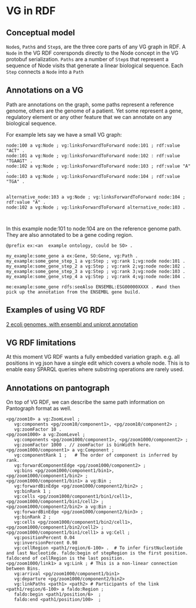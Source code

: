 # VG in RDF

## Conceptual model

`Node`s, `Path`s and `Step`s, are the three core parts of any VG graph in RDF.
A `Node` in the VG RDF corersponds directly to the Node concept in the VG protobuf serialization.
`Paths` are a number of `Step`s that represent a sequence of Node visits that generate a linear biological sequence.
Each `Step` connects a `Node` into a `Path`



## Annotations on a VG

Path are annotations on the graph, some paths represent a reference genome, others are the genome of a patient.
Yet some represent a gene, regulatory element or any other feature that we can annotate on any biological sequence.

For example lets say we have a small VG graph:

```turtle
node:100 a vg:Node ; vg:linksForwardToForward node:101 ; rdf:value "ACT" .
node:101 a vg:Node ; vg:linksForwardToForward node:102 : rdf:value "TGAAGT" .
node:102 a vg:Node ; vg:linksForwardToForward node:103 ; rdf:value "A" .
node:103 a vg:Node ; vg:linksForwardToForward node:104 ; rdf:value "TGA" .


alternative_node:103 a vg:Node ; vg:linksForwardToForward node:104 ; rdf:value "A" .
node:102 a vg:Node ; vg:linksForwardToForward alternative_node:103 .



```
In this example node:101 to node:104 are on the reference genome path.
They are also annotated to be a gene coding region.

```turtle
@prefix ex:<an  example ontology, could be SO> .

my_example:some_gene a ex:Gene, SO:Gene, vg:Path .
my_example:some_gene_step_1 a vg:Step ; vg:rank 1;vg:node node:101 .
my_example:some_gene_step_2 a vg:Step ; vg:rank 2;vg:node node:102 .
my_example:some_gene_step_3 a vg:Step ; vg:rank 3;vg:node node:103 .
my_example:some_gene_step_4 a vg:Step ; vg:rank 4;vg:node node:104 .

me:example:some_gene rdfs:seeAlso ENSEMBL:ESG00000XXXX . #and then pick up the annotation from the ENSEMBL gene build.
```

## Examples of using VG RDF

[2 ecoli genomes, with ensembl and uniprot annotation](/vgteam/vg/wiki/VG-RDF,-the-Ensembl-bacteria-E.-coli-genome-hack-attack)

## VG RDF limitations

At this moment VG RDF wants a fully embedded variation graph. e.g. all positions in vg json have a single edit which covers a whole node. This is to enable easy SPARQL queries where substring operations are rarely used.


## Annotations on pantograph

On top of VG RDF, we can describe the same path information on Pantograph format as well.

```ttl
<pg/zoom10> a vg:ZoomLevel ;
   vg:components <pg/zoom10/component1>, <pg/zoom10/component2> ;
   vg:zoomFactor 10 .
<pg/zoom1000> a vg:ZoomLevel ;
   vg:components <pg/zoom1000/component1>, <pg/zoom1000/component2> ;
   vg:zoomFactor 1000 . // zoomFactor is binWidth here.
<pg/zoom1000/component1> a vg:Component ;
   vg:componentRank 1 ;   # The order of component is inferred by rank.
   vg:forwardComponentEdge <pg/zoom1000/component2> ;
   vg:bins <pg/zoom1000/component1/bin1>, <pg/zoom1000/component1/bin2> ;
<pg/zoom1000/component1/bin1> a vg:Bin ;
   vg:forwardBinEdge <pg/zoom1000/component2/bin2> ;
   vg:binRank 1 ;
   vg:cells <pg/zoom1000/component1/bin1/cell1>, <pg/zoom1000/component1/bin1/cell2> ;
<pg/zoom1000/component2/bin2> a vg:Bin ;
   vg:forwardBinEdge <pg/zoom1000/component2/bin3> ;
   vg:binRank 2 ;
   vg:cells <pg/zoom1000/component1/bin2/cell1>, <pg/zoom1000/component1/bin2/cell2> ;
<pg/zoom1000/component1/bin1/cell1> a vg:Cell ;
   vg:positionPercent 0.04
   vg:inversionPercent 0.98
   vg:cellRegion <path1/region/6-100> .  # To infer firstNucleotide and last Nucleotide. faldo:begin of stepRegion is the first position. faldo:end of cellRegion is the last position.
<pg/zoom1000/link1> a vg:Link ; # This is a non-linear connection between Bins.
   vg:arrival <pg/zoom1000/component1/bin1>
   vg:departure <pg/zoom1000/component2/bin2>
   vg:linkPaths <path1> <path2> # Participants of the link
<path1/region/6-100> a faldo:Region ;
   faldo:begin <path1/position/6>  ;
   faldo:end <path1/position/100>  ;
```
